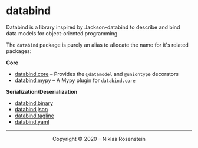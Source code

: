 # databind

Databind is a library inspired by Jackson-databind to describe and bind data models for
object-oriented programming.

The `databind` package is purely an alias to allocate the name for it's related packages:

__Core__

* [databind.core](https://pypi.org/project/databind.core/) &ndash; Provides the `@datamodel` and `@uniontype` decorators
* [databind.mypy](https://pypi.org/project/databind.mypy/) &ndash; A Mypy plugin for `databind.core`

__Serialization/Deserialization__

* [databind.binary](https://pypi.org/project/databind.binary/)
* [databind.json](https://pypi.org/project/databind.json/)
* [databind.tagline](https://pypi.org/project/databind.tagline/)
* [databind.yaml](https://pypi.org/project/databind.yaml/)

---

<p align="center">Copyright &copy; 2020 &ndash; Niklas Rosenstein</p>

